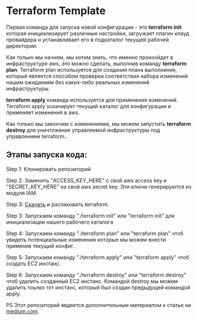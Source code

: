 # Terraform Template
Первая команда для запуска новой конфигурации - это **terraform init** которая инициализирует различные настройки, загружает плагин клауд провайдера и устанавливает его в подкаталог текущей рабочей директории.

Как только мы начнем, мы хотим знать, что именно произойдет в инфраструктуре aws, это можно сделать, выполнив команду **terraform plan**. Terraform plan используется для создания плана выполнения, который является способом проверки соответствия набора изменений нашим ожиданиям без каких-либо реальных изменений инфраструктуры.

**terraform apply** команда используется для применения изменений. Terraform apply sсканирует текущий каталог для конфигурации и применяет изменения в aws.

Как только мы закончим с изменениями, мы можем запустить **terraform destroy** для уничтожения управляемой инфраструктуры под управлением terraform..

## Этапы запуска кода:

Step 1: Клонировать репозиторий 

Step 2: Заменить "ACCESS_KEY_HERE" с свой aws access key и "SECRET_KEY_HERE" на свой aws secret key. Эти ключи генерируются из модуля IAM.

Step 3: [Скачать](https://www.terraform.io/downloads.html) и распаковать terraform.

Step 3: Запускаем команду "./terraform init" или "terraform init" для инициализации нашего рабочего каталога

Step 4: Запускаем команду "./terraform plan" или "terraform plan" чтоб увидеть потенциальные изменения которые мы можем внести применив текущий конфиг.

Step 5: Запускаем команду "./terraform apply" или "terraform apply" чтоб создать EC2 инстанс.

Step 6: Запускаем команду "./terraform destroy" или "terraform destroy" чтоб удалить созданный EC2 инстанс. Командой destroy мы можем удалить тоьлко тот инстанс, который был создан предыдущей командой apply.

PS Этот репозиторий явдяется дополнительным материалом к статье на [medium.com](https://medium.com/@kokosandim/terraform-%D0%B8%D0%BD%D1%84%D1%80%D0%B0%D1%81%D1%82%D1%80%D1%83%D0%BA%D1%82%D1%83%D1%80%D0%B0-%D0%BA%D0%B0%D0%BA-%D0%BA%D0%BE%D0%B4-iac-9a13fb004631).
